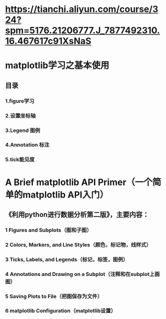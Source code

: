 # https://tianchi.aliyun.com/course/324?spm=5176.21206777.J_7877492310.16.467617c91XsNaS
# matplotlib学习之基本使用
## 目录
  ### 1.figure学习
  ### 2.设置坐标轴
  ### 3.Legend 图例
  ### 4.Annotation 标注
  ### 5.tick能见度


# A Brief matplotlib API Primer（一个简单的matplotlib API入门）
## 《利用python进行数据分析第二版》，主要内容：

### 1 Figures and Subplots（图和子图）
### 2 Colors, Markers, and Line Styles（颜色，标记物，线样式）
### 3 Ticks, Labels, and Legends（标记，标签，图例）
### 4 Annotations and Drawing on a Subplot（注释和在subplot上画图）
### 5 Saving Plots to File（把图保存为文件）
### 6 matplotlib Configuration（matplotlib设置）
